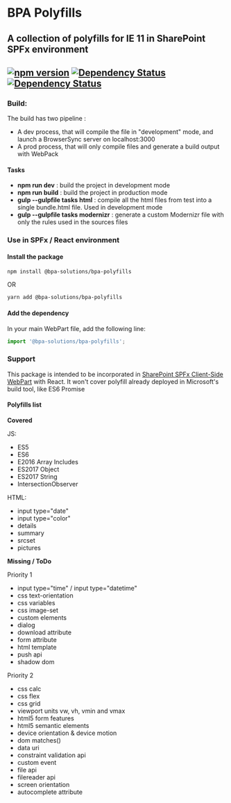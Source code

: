 # BPA Polyfills
## A collection of polyfills for IE 11 in SharePoint SPFx environment

[![npm version](https://badge.fury.io/js/%40bpa-solutions%2Fbpa-polyfills.svg)](https://badge.fury.io/js/%40bpa-solutions%2Fbpa-polyfills)
[![Dependency Status](https://david-dm.org/bpa-solutions/bpa-polyfills.svg)](https://david-dm.org/bpa-solutions/bpa-polyfills)
[![Dependency Status](https://david-dm.org/bpa-solutions/bpa-polyfills/dev-status.svg)](https://david-dm.org/bpa-solutions/bpa-polyfills#info=devDependencies)
-----

### Build:

The build has two pipeline :
* A dev process, that will compile the file in "development" mode, and launch a BrowserSync server on localhost:3000
* A prod process, that will only compile files and generate a build output with WebPack

#### Tasks

* __npm run dev__ : build the project in development mode
* __npm run build__ : build the project in production mode
* __gulp --gulpfile tasks html__ : compile all the html files from test into a single bundle.html file. Used in development mode
* __gulp --gulpfile tasks modernizr__ : generate a custom Modernizr file with only the rules used in the sources files

### Use in SPFx / React environment

#### Install the package
```bash
npm install @bpa-solutions/bpa-polyfills
```
OR
```bash
yarn add @bpa-solutions/bpa-polyfills
```

#### Add the dependency
In your main WebPart file, add the following line:

```javascript
import '@bpa-solutions/bpa-polyfills';
```

### Support
This package is intended to be incorporated in [SharePoint SPFx Client-Side WebPart](https://github.com/SharePoint/sp-dev-fx-webparts) with React. It won't cover polyfill already deployed in Microsoft's build tool, like ES6 Promise


#### Polyfills list
__Covered__

JS:
* ES5
* ES6
* E2016 Array Includes
* ES2017 Object
* ES2017 String
* IntersectionObserver

HTML:
* input type="date"
* input type="color"
* details
* summary
* srcset
* pictures

__Missing / ToDo__

Priority 1
* input type="time" / input type="datetime"
* css text-orientation
* css variables
* css image-set
* custom elements
* dialog
* download attribute
* form attribute
* html template
* push api
* shadow dom

Priority 2
* css calc
* css flex
* css grid
* viewport units vw, vh, vmin and vmax
* html5 form features
* html5 semantic elements
* device orientation & device motion
* dom matches()
* data uri
* constraint validation api
* custom event
* file api
* filereader api
* screen orientation
* autocomplete attribute
